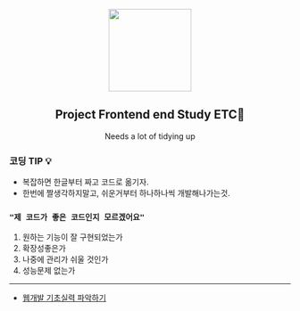 <p align="center">
  <img src="https://user-images.githubusercontent.com/110442250/198600716-462191b1-d9b7-4aac-a452-42f835d0d76e.png" height="148">
  <h2 align="center">Project Frontend end Study ETC💨</h2>
  <p align="center">Needs a lot of tidying up <p>

  </p>
</p>

### 코딩 TIP 💡

 - 복잡하면 한글부터 짜고 코드로 옮기자.
 - 한번에 짤생각하지말고, 쉬운거부터 하나하나씩 개발해나가는것.
 
### `"제 코드가 좋은 코드인지 모르겠어요" `

  1. 원하는 기능이 잘 구현되었는가
  2. 확장성좋은가
  3. 나중에 관리가 쉬울 것인가
  4. 성능문제 없는가


<hr>

- [웹개발 기초실력 파악하기](https://velog.io/@doingmyk/나의-웹개발-기초실력-파악하기)
